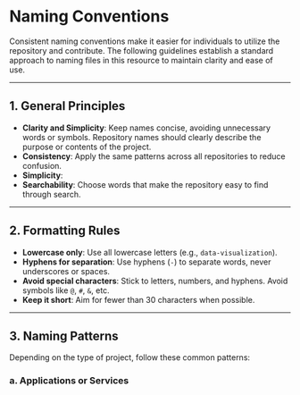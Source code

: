 # Naming Conventions

Consistent naming conventions make it easier for individuals to utilize the repository and contribute.
The following guidelines establish a standard approach to naming files in this resource to maintain clarity and ease of use.

---

## 1. General Principles
- **Clarity and Simplicity**: Keep names concise, avoiding unnecessary words or symbols. Repository names should clearly describe the purpose or contents of the project.
- **Consistency**: Apply the same patterns across all repositories to reduce confusion.
- **Simplicity**: 
- **Searchability**: Choose words that make the repository easy to find through search.

---

## 2. Formatting Rules
- **Lowercase only**: Use all lowercase letters (e.g., `data-visualization`).
- **Hyphens for separation**: Use hyphens (`-`) to separate words, never underscores or spaces.
- **Avoid special characters**: Stick to letters, numbers, and hyphens. Avoid symbols like `@`, `#`, `&`, etc.
- **Keep it short**: Aim for fewer than 30 characters when possible.

---

## 3. Naming Patterns
Depending on the type of project, follow these common patterns:

### a. Applications or Services
